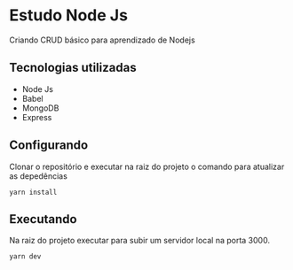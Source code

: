 # Estudo Node Js
Criando CRUD básico para aprendizado de Nodejs

## Tecnologias utilizadas
- Node Js
- Babel
- MongoDB
- Express

## Configurando
Clonar o repositório e executar na raiz do projeto o comando para atualizar as depedências
```ssh
yarn install
```
## Executando
Na raiz do projeto executar para subir um servidor local na porta 3000.
```ssh
yarn dev
```
